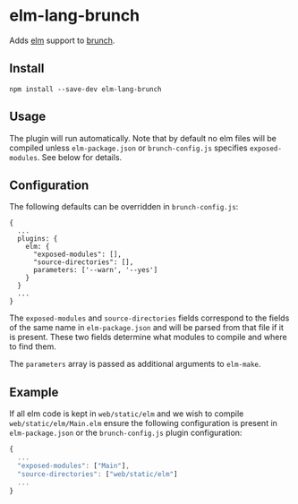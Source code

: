 elm-lang-brunch
===================

Adds [elm](http://elm-lang.org) support to [brunch](http://brunch.io).

## Install
	npm install --save-dev elm-lang-brunch

## Usage

The plugin will run automatically. Note that by default no elm files will
be compiled unless `elm-package.json` or `brunch-config.js` specifies
`exposed-modules`. See below for details.

## Configuration

The following defaults can be overridden in `brunch-config.js`:

```javacript
{
  ...
  plugins: {
    elm: {
      "exposed-modules": [],
      "source-directories": [],
      parameters: ['--warn', '--yes']
    }
  }
  ...
}
```

The `exposed-modules` and `source-directories` fields correspond to
the fields of the same name in `elm-package.json` and will be
parsed from that file if it is present. These two fields determine
what modules to compile and where to find them.

The `parameters` array is passed as additional arguments to `elm-make`.

## Example

If all elm code is kept in `web/static/elm` and we wish to compile
`web/static/elm/Main.elm` ensure the following configuration is present
in `elm-package.json` or the `brunch-config.js` plugin configuration:

```javascript
{
  ...
  "exposed-modules": ["Main"],
  "source-directories": ["web/static/elm"]
  ...
}
```
